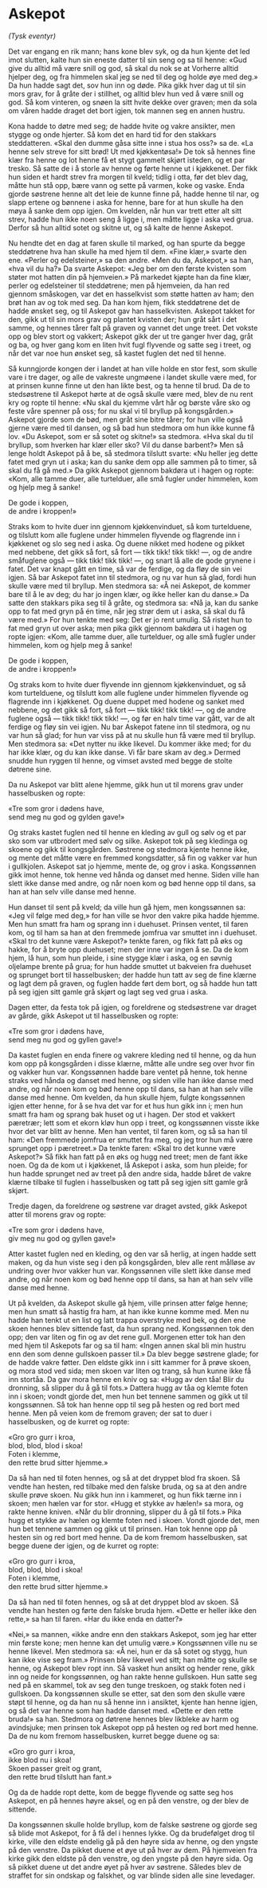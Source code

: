 # Askepot

*(Tysk eventyr)*

Det var engang en rik mann; hans kone blev syk, og da hun kjente det led imot slutten, kalte hun sin eneste datter til sin seng og sa til henne: «Gud give du alltid må være snill og god, så skal du nok se at Vorherre alltid hjelper deg, og fra himmelen skal jeg se ned til deg og holde øye med deg.» Da hun hadde sagt det, sov hun inn og døde. Pika gikk hver dag ut til sin mors grav, for å gråte der i stillhet, og alltid blev hun ved å være snill og god. Så kom vinteren, og snøen la sitt hvite dekke over graven; men da sola om våren hadde draget det bort igjen, tok mannen seg en annen hustru.

Kona hadde to døtre med seg; de hadde hvite og vakre ansikter, men stygge og onde hjerter. Så kom det en hard tid for den stakkars steddatteren. «Skal den dumme gåsa sitte inne i stua hos oss?» sa de. «La henne selv streve for sitt brød! Ut med kjøkkentøsa!» De tok så hennes fine klær fra henne og lot henne få et stygt gammelt skjørt isteden, og et par tresko. Så satte de i å storle av henne og førte henne ut i kjøkkenet. Der fikk hun siden et hardt strev fra morgen til kveld; tidlig i otta, før det blev dag, måtte hun stå opp, bære vann og sette på varmen, koke og vaske. Enda gjorde søstrene henne alt det leie de kunne finne på, hadde henne til nar, og slapp ertene og bønnene i aska for henne, bare for at hun skulle ha den møya å sanke dem opp igjen. Om kvelden, når hun var trett etter alt sitt strev, hadde hun ikke noen seng å ligge i, men måtte ligge i aska ved grua. Derfor så hun alltid sotet og skitne ut, og så kalte de henne Askepot.

Nu hendte det en dag at faren skulle til marked, og han spurte da begge steddøtrene hva han skulle ha med hjem til dem. «Fine klær,» svarte den ene. «Perler og edelsteiner,» sa den andre. «Men du da, Askepot,» sa han, «hva vil du ha?» Da svarte Askepot: «Jeg ber om den første kvisten som støter mot hatten din på hjemveien.» På markedet kjøpte han da fine klær, perler og edelsteiner til steddøtrene; men på hjemveien, da han red gjennom småskogen, var det en hasselkvist som støtte hatten av ham; den brøt han av og tok med seg. Da han kom hjem, fikk steddøtrene det de hadde ønsket seg, og til Askepot gav han hasselkvisten. Askepot takket for den, gikk ut til sin mors grav og plantet kvisten der; hun gråt sårt i det samme, og hennes tårer falt på graven og vannet det unge treet. Det vokste opp og blev stort og vakkert; Askepot gikk der ut tre ganger hver dag, gråt og ba, og hver gang kom en liten hvit fugl flyvende og satte seg i treet, og når det var noe hun ønsket seg, så kastet fuglen det ned til henne.

Så kunngjorde kongen der i landet at han ville holde en stor fest, som skulle vare i tre dager, og alle de vakreste ungmøene i landet skulle være med, for at prinsen kunne finne ut den han likte best, og ta henne til brud. Da de to stedsøstrene til Askepot hørte at de også skulle være med, blev de nu rent kry og ropte til henne: «Nu skal du kjemme vårt hår og børste våre sko og feste våre spenner på oss; for nu skal vi til bryllup på kongsgården.» Askepot gjorde som de bød, men gråt sine bitre tårer; for hun ville også gjerne være med til dansen, og så bad hun stedmora om hun ikke kunne få lov. «Du Askepot, som er så sotet og skitne!» sa stedmora. «Hva skal du til bryllup, som hverken har klær eller sko? Vil du danse barbent?» Men så lenge holdt Askepot på å be, så stedmora tilslutt svarte: «Nu heller jeg dette fatet med gryn ut i aska; kan du sanke dem opp alle sammen på to timer, så skal du få gå med.» Da gikk Askepot gjennom bakdøra ut i hagen og ropte: «Kom, alle tamme duer, alle turtelduer, alle små fugler under himmelen, kom og hjelp meg å sanke!

De gode i koppen,  
de andre i kroppen!»

Straks kom to hvite duer inn gjennom kjøkkenvinduet, så kom turtelduene, og tilslutt kom alle fuglene under himmelen flyvende og flagrende inn i kjøkkenet og slo seg ned i aska. Og duene nikket med hodene og pikket med nebbene, det gikk så fort, så fort — tikk tikk! tikk tikk! —, og de andre småfuglene også — tikk tikk! tikk tikk! —, og snart lå alle de gode grynene i fatet. Det var knapt gått en time, så var de ferdige, og da fløy de sin vei igjen. Så bar Askepot fatet inn til stedmora, og nu var hun så glad, fordi hun skulle være med til bryllup. Men stedmora sa: «Å nei Askepot, de kommer bare til å le av deg; du har jo ingen klær, og ikke heller kan du danse.» Da satte den stakkars pika seg til å gråte, og stedmora sa: «Nå ja, kan du sanke opp to fat med gryn på én time, når jeg strør dem ut i aska, så skal du få være med.» For hun tenkte med seg: Det er jo rent umulig. Så ristet hun to fat med gryn ut over aska; men pika gikk gjennom bakdøra ut i hagen og ropte igjen: «Kom, alle tamme duer, alle turtelduer, og alle små fugler under himmelen, kom og hjelp meg å sanke!

De gode i koppen,  
de andre i kroppen!»

Og straks kom to hvite duer flyvende inn gjennom kjøkkenvinduet, og så kom turtelduene, og tilslutt kom alle fuglene under himmelen flyvende og flagrende inn i kjøkkenet. Og duene duppet med hodene og sanket med nebbene, og det gikk så fort, så fort — tikk tikk! tikk tikk! —, og de andre fuglene også — tikk tikk! tikk tikk! —, og før en halv time var gått, var de alt ferdige og fløy sin vei igjen. Nu bar Askepot fatene inn til stedmora, og nu var hun så glad; for hun var viss på at nu skulle hun få være med til bryllup. Men stedmora sa: «Det nytter nu ikke likevel. Du kommer ikke med; for du har ikke klær, og du kan ikke danse. Vi får bare skam av deg.» Dermed snudde hun ryggen til henne, og vimset avsted med begge de stolte døtrene sine.

Da nu Askepot var blitt alene hjemme, gikk hun ut til morens grav under hasselbusken og ropte:

«Tre som gror i dødens have,  
send meg nu god og gylden gave!»

Og straks kastet fuglen ned til henne en kleding av gull og sølv og et par sko som var utbrodert med sølv og silke. Askepot tok på seg kledinga og skoene og gikk til kongsgården. Søstrene og stedmora kjente henne ikke, og mente det måtte være en fremmed kongsdatter, så fin og vakker var hun i gullkjolen. Askepot sat jo hjemme, mente de, og grov i aska. Kongssønnen gikk imot henne, tok henne ved hånda og danset med henne. Siden ville han slett ikke danse med andre, og når noen kom og bød henne opp til dans, sa han at han selv ville danse med henne.

Hun danset til sent på kveld; da ville hun gå hjem, men kongssønnen sa: «Jeg vil følge med deg,» for han ville se hvor den vakre pika hadde hjemme. Men hun smatt fra ham og sprang inn i duehuset. Prinsen ventet, til faren kom, og til ham sa han at den fremmede jomfrua var smuttet inn i duehuset. «Skal tro det kunne være Askepot?» tenkte faren, og fikk fatt på øks og hakke, for å bryte opp duehuset; men der inne var ingen å se. Da de kom hjem, lå hun, som hun pleide, i sine stygge klær i aska, og en søvnig oljelampe brente på grua; for hun hadde smuttet ut bakveien fra duehuset og sprunget bort til hasselbusken; der hadde hun tatt av seg de fine klærne og lagt dem på graven, og fuglen hadde ført dem bort, og så hadde hun tatt på seg igjen sitt gamle grå skjørt og lagt seg ved grua i aska.

Dagen etter, da festa tok på igjen, og foreldrene og stedsøstrene var draget av gårde, gikk Askepot ut til hasselbusken og ropte:

«Tre som gror i dødens have,  
send meg nu god og gyllen gave!»

Da kastet fuglen en enda finere og vakrere kleding ned til henne, og da hun kom opp på kongsgården i disse klærne, måtte alle undre seg over hvor fin og vakker hun var. Kongssønnen hadde bare ventet på henne, tok henne straks ved hånda og danset med henne, og siden ville han ikke danse med andre, og når noen kom og bød henne opp til dans, sa han at han selv ville danse med henne. Om kvelden, da hun skulle hjem, fulgte kongssønnen igjen etter henne, for å se hva det var for et hus hun gikk inn i; men hun smatt fra ham og sprang bak huset og ut i hagen. Der stod et vakkert pæretrær; lett som et ekorn kløv hun opp i treet, og kongssønnen visste ikke hvor det var blitt av henne. Men han ventet, til faren kom, og så sa han til ham: «Den fremmede jomfrua er smuttet fra meg, og jeg tror hun må være sprunget opp i pæretreet.» Da tenkte faren: «Skal tro det kunne være Askepot?» Så fikk han fatt på en øks og hugg ned treet; men de fant ikke noen. Og da de kom ut i kjøkkenet, lå Askepot i aska, som hun pleide; for hun hadde sprunget ned av treet på den andre sida, hadde båret de vakre klærne tilbake til fuglen i hasselbusken og tatt på seg igjen sitt gamle grå skjørt.

Tredje dagen, da foreldrene og søstrene var draget avsted, gikk Askepot atter til morens grav og ropte:

«Tre som gror i dødens have,  
giv meg nu god og gyllen gave!»

Atter kastet fuglen ned en kleding, og den var så herlig, at ingen hadde sett maken, og da hun viste seg i den på kongsgården, blev alle rent målløse av undring over hvor vakker hun var. Kongssønnen ville slett ikke danse med andre, og når noen kom og bød henne opp til dans, sa han at han selv ville danse med henne.

Ut på kvelden, da Askepot skulle gå hjem, ville prinsen atter følge henne; men hun smatt så hastig fra ham, at han ikke kunne komme med. Men nu hadde han tenkt ut en list og latt trappa overstryke med bek, og den ene skoen hennes blev sittende fast, da hun sprang ned. Kongssønnen tok den opp; den var liten og fin og av det rene gull. Morgenen etter tok han den med hjem til Askepots far og sa til ham: «Ingen annen skal bli min hustru enn den som denne gullskoen passer til.» Da blev begge søstrene glade; for de hadde vakre føtter. Den eldste gikk inn i sitt kammer for å prøve skoen, og mora stod ved sida; men skoen var liten og trang, så hun kunne ikke få inn stortåa. Da gav mora henne en kniv og sa: «Hugg av den tåa! Blir du dronning, så slipper du å gå til fots.» Dattera hugg av tåa og klemte foten inn i skoen; vondt gjorde det, men hun bet tennene sammen og gikk ut til kongssønnen. Så tok han henne opp til seg på hesten og red bort med henne. Men på veien kom de fremom graven; der sat to duer i hasselbusken, og de kurret og ropte:

«Gro gro gurr i kroa,  
blod, blod, blod i skoa!  
Foten i klemme,  
den rette brud sitter hjemme.»

Da så han ned til foten hennes, og så at det dryppet blod fra skoen. Så vendte han hesten, red tilbake med den falske bruda, og sa at den andre skulle prøve skoen. Nu gikk hun inn i kammeret, og hun fikk tærne inn i skoen; men hælen var for stor. «Hugg et stykke av hælen!» sa mora, og rakte henne kniven. «Når du blir dronning, slipper du å gå til fots.» Pika hugg et stykke av hælen og klemte foten ned i skoen. Vondt gjorde det, men hun bet tennene sammen og gikk ut til prinsen. Han tok henne opp på hesten sin og red bort med henne. Da de kom fremom hasselbusken, sat begge duene der igjen, og de kurret og ropte:

«Gro gro gurr i kroa,  
blod, blod, blod i skoa!  
Foten i klemme,  
den rette brud sitter hjemme.»

Da så han ned til foten hennes, og så at det dryppet blod av skoen. Så vendte han hesten og førte den falske bruda hjem. «Dette er heller ikke den rette,» sa han til faren. «Har du ikke enda en datter?»

«Nei,» sa mannen, «ikke andre enn den stakkars Askepot, som jeg har etter min første kone; men henne kan det umulig være.» Kongssønnen ville nu se henne likevel. Men stedmora sa: «Å nei, hun er da så sotet og stygg, hun kan ikke vise seg fram.» Prinsen blev likevel ved sitt; han måtte og skulle se henne, og Askepot blev ropt inn. Så vasket hun ansikt og hender rene, gikk inn og neide for kongssønnen, og han rakte henne gullskoen. Hun satte seg ned på en skammel, tok av seg den tunge treskoen, og stakk foten ned i gullskoen. Da kongssønnen skulle se etter, sat den som den skulle være støpt til henne, og da han nu så henne inn i ansiktet, kjente han henne igjen, og så det var henne som han hadde danset med. «Dette er den rette bruda!» sa han. Stedmora og døtrene hennes blev likbleke av harm og avindsjuke; men prinsen tok Askepot opp på hesten og red bort med henne. Da de nu kom fremom hasselbusken, kurret begge duene og sa:

«Gro gro gurr i kroa,  
ikke blod nu i skoa!  
Skoen passer greit og grant,  
den rette brud tilslutt han fant.»

Og da de hadde ropt dette, kom de begge flyvende og satte seg hos Askepot, en på hennes høyre aksel, og en på den venstre, og der blev de sittende.

Da kongssønnen skulle holde bryllup, kom de falske søstrene og gjorde seg så blide mot Askepot, for å få del i hennes lykke. Og da brudefølget drog til kirke, ville den eldste endelig gå på den høyre sida av henne, og den yngste på den venstre. Da pikket duene et øye ut på hver av dem. På hjemveien fra kirke gikk den eldste på den venstre, og den yngste på den høyre sida. Og så pikket duene ut det andre øyet på hver av søstrene. Således blev de straffet for sin ondskap og falskhet, og var blinde siden alle sine levedager.